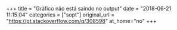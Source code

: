 +++
title = "Gráfico não está saindo no output"
date = "2018-06-21 11:15:04"
categories = ["sopt"]
original_url = "https://pt.stackoverflow.com/q/308598"
at_home="no"
+++

